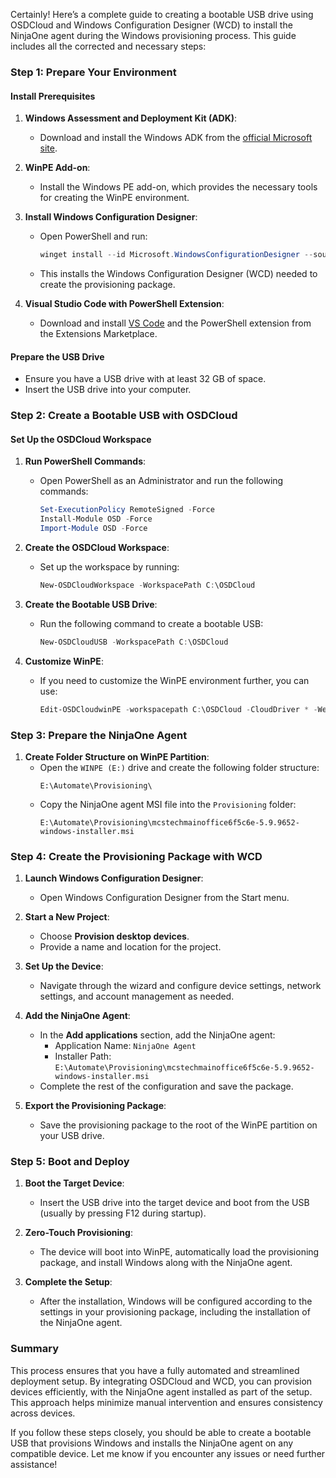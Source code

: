 Certainly! Here’s a complete guide to creating a bootable USB drive using OSDCloud and Windows Configuration Designer (WCD) to install the NinjaOne agent during the Windows provisioning process. This guide includes all the corrected and necessary steps:

### **Step 1: Prepare Your Environment**

#### **Install Prerequisites**
1. **Windows Assessment and Deployment Kit (ADK)**:
   - Download and install the Windows ADK from the [official Microsoft site](https://learn.microsoft.com/en-us/windows-hardware/get-started/adk-install).

2. **WinPE Add-on**:
   - Install the Windows PE add-on, which provides the necessary tools for creating the WinPE environment.

3. **Install Windows Configuration Designer**:
   - Open PowerShell and run:
     ```powershell
     winget install --id Microsoft.WindowsConfigurationDesigner --source msstore
     ```
   - This installs the Windows Configuration Designer (WCD) needed to create the provisioning package.

4. **Visual Studio Code with PowerShell Extension**:
   - Download and install [VS Code](https://code.visualstudio.com/) and the PowerShell extension from the Extensions Marketplace.

#### **Prepare the USB Drive**
- Ensure you have a USB drive with at least 32 GB of space.
- Insert the USB drive into your computer.

### **Step 2: Create a Bootable USB with OSDCloud**

#### **Set Up the OSDCloud Workspace**
1. **Run PowerShell Commands**:
   - Open PowerShell as an Administrator and run the following commands:
     ```powershell
     Set-ExecutionPolicy RemoteSigned -Force
     Install-Module OSD -Force
     Import-Module OSD -Force
     ```

2. **Create the OSDCloud Workspace**:
   - Set up the workspace by running:
     ```powershell
     New-OSDCloudWorkspace -WorkspacePath C:\OSDCloud
     ```

3. **Create the Bootable USB Drive**:
   - Run the following command to create a bootable USB:
     ```powershell
     New-OSDCloudUSB -WorkspacePath C:\OSDCloud
     ```

4. **Customize WinPE**:
   - If you need to customize the WinPE environment further, you can use:
     ```powershell
     Edit-OSDCloudwinPE -workspacepath C:\OSDCloud -CloudDriver * -WebPSScript https://gist.githubusercontent.com/Jeffhunter88/ed338a1c3aab4ca6abd2dd68a329d53c/raw/osdcloud_config.ps1 -Verbose
     ```

### **Step 3: Prepare the NinjaOne Agent**

1. **Create Folder Structure on WinPE Partition**:
   - Open the `WINPE (E:)` drive and create the following folder structure:
     ```plaintext
     E:\Automate\Provisioning\
     ```
   - Copy the NinjaOne agent MSI file into the `Provisioning` folder:
     ```plaintext
     E:\Automate\Provisioning\mcstechmainoffice6f5c6e-5.9.9652-windows-installer.msi
     ```

### **Step 4: Create the Provisioning Package with WCD**

1. **Launch Windows Configuration Designer**:
   - Open Windows Configuration Designer from the Start menu.

2. **Start a New Project**:
   - Choose **Provision desktop devices**.
   - Provide a name and location for the project.

3. **Set Up the Device**:
   - Navigate through the wizard and configure device settings, network settings, and account management as needed.

4. **Add the NinjaOne Agent**:
   - In the **Add applications** section, add the NinjaOne agent:
     - Application Name: `NinjaOne Agent`
     - Installer Path: `E:\Automate\Provisioning\mcstechmainoffice6f5c6e-5.9.9652-windows-installer.msi`
   - Complete the rest of the configuration and save the package.

5. **Export the Provisioning Package**:
   - Save the provisioning package to the root of the WinPE partition on your USB drive.

### **Step 5: Boot and Deploy**

1. **Boot the Target Device**:
   - Insert the USB drive into the target device and boot from the USB (usually by pressing F12 during startup).

2. **Zero-Touch Provisioning**:
   - The device will boot into WinPE, automatically load the provisioning package, and install Windows along with the NinjaOne agent.

3. **Complete the Setup**:
   - After the installation, Windows will be configured according to the settings in your provisioning package, including the installation of the NinjaOne agent.

### **Summary**
This process ensures that you have a fully automated and streamlined deployment setup. By integrating OSDCloud and WCD, you can provision devices efficiently, with the NinjaOne agent installed as part of the setup. This approach helps minimize manual intervention and ensures consistency across devices.

If you follow these steps closely, you should be able to create a bootable USB that provisions Windows and installs the NinjaOne agent on any compatible device. Let me know if you encounter any issues or need further assistance!